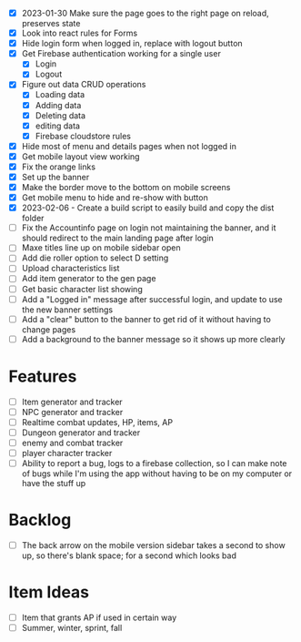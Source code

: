 - [x] 2023-01-30 Make sure the page goes to the right page on reload, preserves state
- [x] Look into react rules for Forms
- [x] Hide login form when logged in, replace with logout button
- [x] Get Firebase authentication working for a single user
  - [x] Login
  - [x] Logout
- [x] Figure out data CRUD operations
  - [x] Loading data
  - [x] Adding data
  - [x] Deleting data
  - [x] editing data
  - [x] Firebase cloudstore rules
- [x] Hide most of menu and details pages when not logged in
- [x] Get mobile layout view working
- [x] Fix the orange links
- [x] Set up the banner
- [x] Make the border move to the bottom on mobile screens
- [x] Get mobile menu to hide and re-show with button
- [x] 2023-02-06 - Create a build script to easily build and copy the dist folder
- [ ] Fix the Accountinfo page on login not maintaining the banner, and it should redirect to the main landing page after login
- [ ] Maxe titles line up on mobile sidebar open
- [ ] Add die roller option to select D setting
- [ ] Upload characteristics list
- [ ] Add item generator to the gen page
- [ ] Get basic character list showing
- [ ] Add a "Logged in" message after successful login, and update to use the new banner settings
- [ ] Add a "clear" button to the banner to get rid of it without having to change pages
- [ ] Add a background to the banner message so it shows up more clearly

# Features
- [ ] Item generator and tracker
- [ ] NPC generator and tracker
- [ ] Realtime combat updates, HP, items, AP
- [ ] Dungeon generator and tracker
- [ ] enemy and combat tracker
- [ ] player character tracker
- [ ] Ability to report a bug, logs to a firebase collection, so I can make note of bugs while I'm using the app without having to be on my computer or have the stuff up

# Backlog
- [ ] The back arrow on the mobile version sidebar takes a second to show up, so there's blank space; for a second which looks bad

# Item Ideas
- [ ] Item that grants AP if used in certain way
- [ ] Summer, winter, sprint, fall